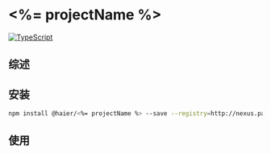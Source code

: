 # <%= projectName %>

[![TypeScript](https://img.shields.io/badge/lang-typescript-blue.svg)](https://www.tslang.cn/)

## 综述

## 安装

```bash
npm install @haier/<%= projectName %> --save --registry=http://nexus.paas-pro.haier.net/repository/dts-npm-goup/
```

## 使用
